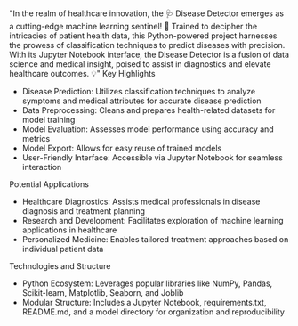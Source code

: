 "In the realm of healthcare innovation, the 🩺 Disease Detector emerges as a cutting-edge machine learning sentinel! 🚀 Trained to decipher the intricacies of patient health data, this Python-powered project harnesses the prowess of classification techniques to predict diseases with precision. With its Jupyter Notebook interface, the Disease Detector is a fusion of data science and medical insight, poised to assist in diagnostics and elevate healthcare outcomes. 💡"
Key Highlights

- Disease Prediction: Utilizes classification techniques to analyze symptoms and medical attributes for accurate disease prediction
- Data Preprocessing: Cleans and prepares health-related datasets for model training
- Model Evaluation: Assesses model performance using accuracy and metrics
- Model Export: Allows for easy reuse of trained models
- User-Friendly Interface: Accessible via Jupyter Notebook for seamless interaction

Potential Applications

- Healthcare Diagnostics: Assists medical professionals in disease diagnosis and treatment planning
- Research and Development: Facilitates exploration of machine learning applications in healthcare
- Personalized Medicine: Enables tailored treatment approaches based on individual patient data

Technologies and Structure

- Python Ecosystem: Leverages popular libraries like NumPy, Pandas, Scikit-learn, Matplotlib, Seaborn, and Joblib
- Modular Structure: Includes a Jupyter Notebook, requirements.txt, README.md, and a model directory for organization and reproducibility

